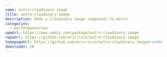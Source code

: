 ```yaml
---
name: astro-cloudinary-image
title: astro-cloudinary-image
description: Adds a Cloudinary image component to Astro
categories:
  - performance+seo
npmUrl: https://www.npmjs.com/package/astro-cloudinary-image
repoUrl: https://github.com/ericrisco/astro-cloudinary-image
homepageUrl: https://github.com/ericrisco/astro-cloudinary-image#readme
downloads: 56
---
```

